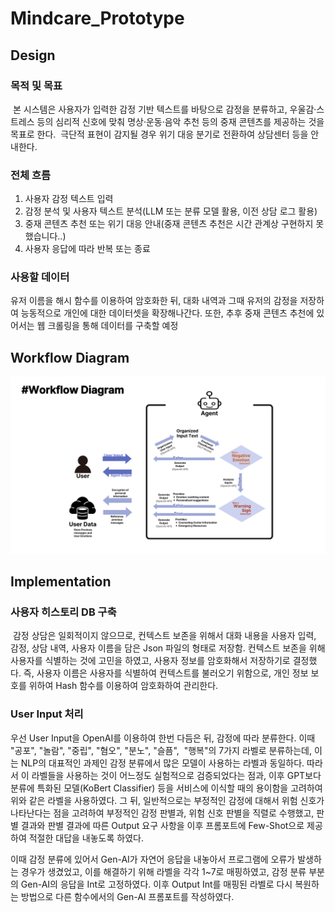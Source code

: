 # Mindcare_Prototype

## Design
### 목적 및 목표
 본 시스템은 사용자가 입력한 감정 기반 텍스트를 바탕으로 감정을 분류하고, 우울감·스트레스 등의 심리적 신호에 맞춰
명상·운동·음악 추천 등의 중재 콘텐츠를 제공하는 것을 목표로 한다. 
극단적 표현이 감지될 경우 위기 대응 분기로 전환하여 상담센터 등을 안내한다.

### 전체 흐름
1. 사용자 감정 텍스트 입력
2. 감정 분석 및 사용자 텍스트 분석(LLM 또는 분류 모델 활용, 이전 상담 로그 활용)
3. 중재 콘텐츠 추천 또는 위기 대응 안내(중재 콘텐츠 추천은 시간 관계상 구현하지 못했습니다..)
4. 사용자 응답에 따라 반복 또는 종료

### 사용할 데이터
유저 이름을 해시 함수를 이용하여 암호화한 뒤, 대화 내역과 그때 유저의 감정을 저장하여
능동적으로 개인에 대한 데이터셋을 확장해나간다.
또한, 추후 중재 콘텐츠 추천에 있어서는 웹 크롤링을 통해 데이터를 구축할 예정

## Workflow Diagram
![workflow](./image.png)

## Implementation
### 사용자 히스토리 DB 구축
 감정 상담은 일회적이지 않으므로, 컨텍스트 보존을 위해서 대화 내용을 사용자 입력, 감정, 상담 내역, 사용자 이름을 담은 Json 파일의
형태로 저장함. 컨텍스트 보존을 위해 사용자를 식별하는 것에 고민을 하였고, 사용자 정보를 암호화해서 저장하기로 결정했다.
즉, 사용자 이름은 사용자를 식별하여 컨텍스트를 불러오기 위함으로, 개인 정보 보호를 위하여 Hash 함수를 이용하여 암호화하여 관리한다.

### User Input 처리
우선 User Input을 OpenAI를 이용하여 한번 다듬은 뒤, 감정에 따라 분류한다. 이때 "공포", "놀람", "중립", "혐오", "분노", "슬픔", 
"행복"의 7가지 라벨로 분류하는데, 이는 NLP의 대표적인 과제인 감정 분류에서 많은 모델이 사용하는 라벨과 동일하다.
따라서 이 라벨들을 사용하는 것이 어느정도 실험적으로 검증되었다는 점과, 이후 GPT보다 분류에 특화된 모델(KoBert Classifier) 등을 서비스에 이식할 때의 용이함을 고려하여 위와 같은 라벨을 사용하였다.
그 뒤, 일반적으로는 부정적인 감정에 대해서 위험 신호가 나타난다는 점을 고려하여 부정적인 감정 판별과, 위험 신호 판별을 직렬로 수행했고, 판별 결과와 판별 결과에 따른 Output 요구 사항을 이후 프롬포트에 Few-Shot으로 제공하여 적절한 대답을 내놓도록 하였다.

이때 감정 분류에 있어서 Gen-AI가 자연어 응답을 내놓아서 프로그램에 오류가 발생하는 경우가 생겼었고, 이를 해결하기 위해 라벨을 각각 1~7로 매핑하였고, 감정 분류 부분의 Gen-AI의 응답을 Int로 고정하였다. 이후 Output Int를 매핑된 라벨로 다시 복원하는 방법으로 다른 함수에서의 Gen-AI 프롬포트를 작성하였다.
